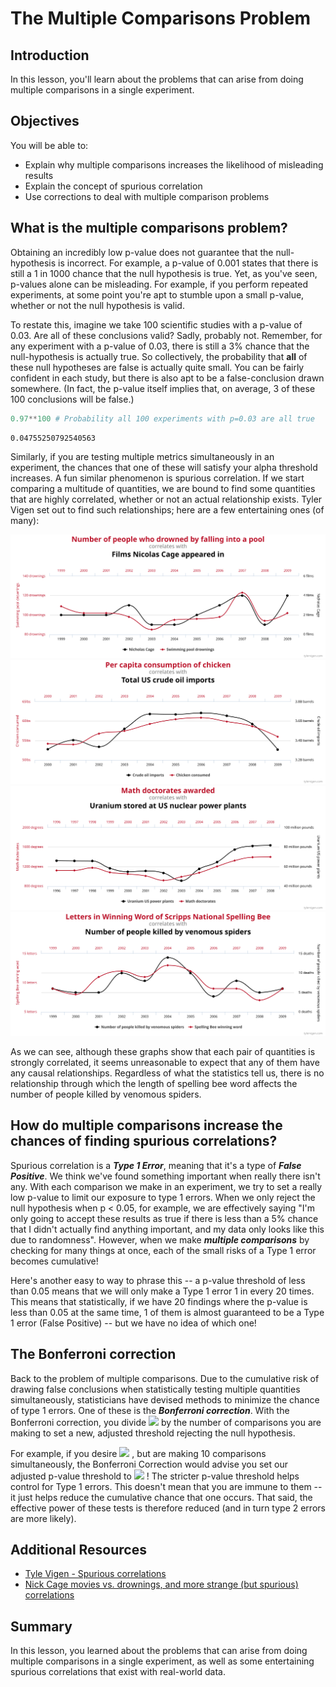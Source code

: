 
# The Multiple Comparisons Problem

## Introduction

In this lesson, you'll learn about the problems that can arise from doing multiple comparisons in a single experiment.

## Objectives

You will be able to:

- Explain why multiple comparisons increases the likelihood of misleading results 
- Explain the concept of spurious correlation 
- Use corrections to deal with multiple comparison problems 


## What is the multiple comparisons problem?

Obtaining an incredibly low p-value does not guarantee that the null-hypothesis is incorrect. For example, a p-value of 0.001 states that there is still a 1 in 1000 chance that the null hypothesis is true. Yet, as you've seen, p-values alone can be misleading. For example, if you perform repeated experiments, at some point you're apt to stumble upon a small p-value, whether or not the null hypothesis is valid.

To restate this, imagine we take 100 scientific studies with a p-value of 0.03. Are all of these conclusions valid? Sadly, probably not. Remember, for any experiment with a p-value of 0.03, there is still a 3% chance that the null-hypothesis is actually true. So collectively, the probability that **all** of these null hypotheses are false is actually quite small. You can be fairly confident in each study, but there is also apt to be a false-conclusion drawn somewhere. (In fact, the p-value itself implies that, on average, 3 of these 100 conclusions will be false.)


```python
0.97**100 # Probability all 100 experiments with p=0.03 are all true 
```




    0.04755250792540563



Similarly, if you are testing multiple metrics simultaneously in an experiment, the chances that one of these will satisfy your alpha threshold increases. A fun similar phenomenon is spurious correlation. If we start comparing a multitude of quantities, we are bound to find some quantities that are highly correlated, whether or not an actual relationship exists. Tyler Vigen set out to find such relationships; here are a few entertaining ones (of many):  

<img src="images/nicolas_cage_vs_drowning.svg">
<img src="images/chicken_vs_oil.svg">
<img src="images/math_phds_vs_uranium.svg">
<img src="images/spelling_vs_spiders.svg">



As we can see, although these graphs show that each pair of quantities is strongly correlated, it seems unreasonable to expect that any of them have any causal relationships. Regardless of what the statistics tell us, there is no relationship through which the length of spelling bee word affects the number of people killed by venomous spiders.


## How do multiple comparisons increase the chances of finding spurious correlations?

Spurious correlation is a **_Type 1 Error_**, meaning that it's a type of **_False Positive_**. We think we've found something important when really there isn't any.  With each comparison we make in an experiment, we try to set a really low p-value to limit our exposure to type 1 errors.  When we only reject the null hypothesis when p < 0.05, for example, we are effectively saying "I'm only going to accept these results as true if there is less than a 5% chance that I didn't actually find anything important, and my data only looks like this due to randomness".  However, when we make **_multiple comparisons_** by checking for many things at once, each of the small risks of a Type 1 error becomes cumulative! 

Here's another easy to way to phrase this -- a p-value threshold of less than 0.05 means that we will only make a Type 1 error 1 in every 20 times. This means that statistically, if we have 20 findings where the p-value is less than 0.05 at the same time, 1 of them is almost guaranteed to be a Type 1 error (False Positive) -- but we have no idea of which one!

## The Bonferroni correction

Back to the problem of multiple comparisons. Due to the cumulative risk of drawing false conclusions when statistically testing multiple quantities simultaneously, statisticians have devised methods to minimize the chance of type 1 errors. One of these is the **_Bonferroni correction_**.  With the Bonferroni correction, you divide  <img src="https://render.githubusercontent.com/render/math?math=\alpha"> by the number of comparisons you are making to set a new, adjusted threshold rejecting the null hypothesis.

For example, if you desire  <img src="https://render.githubusercontent.com/render/math?math=\alpha = 0.05"> , but are making 10 comparisons simultaneously, the Bonferroni Correction would advise you set our adjusted p-value threshold to  <img src="https://render.githubusercontent.com/render/math?math=\frac{0.05}{10} = 0.005"> !  The stricter p-value threshold helps control for Type 1 errors.  This doesn't mean that you are immune to them -- it just helps reduce the cumulative chance that one occurs. That said, the effective power of these tests is therefore reduced (and in turn type 2 errors are more likely).

## Additional Resources

* [Tyle Vigen - Spurious correlations](http://tylervigen.com/spurious-correlations)
* [Nick Cage movies vs. drownings, and more strange (but spurious) correlations](https://www.nationalgeographic.com/science/phenomena/2015/09/11/nick-cage-movies-vs-drownings-and-more-strange-but-spurious-correlations/)

## Summary

In this lesson, you learned about the problems that can arise from doing multiple comparisons in a single experiment, as well as some entertaining spurious correlations that exist with real-world data.
